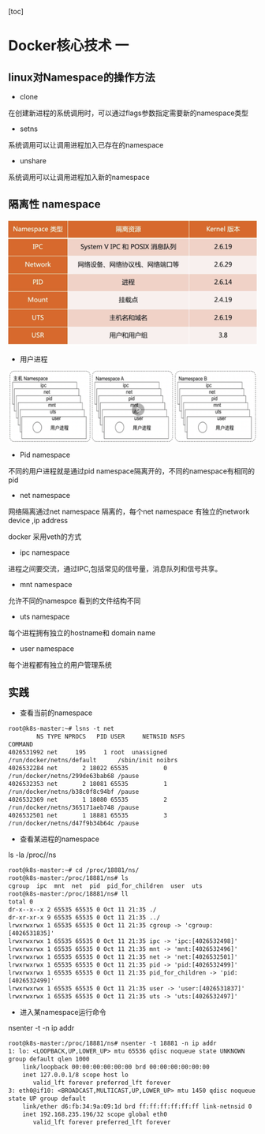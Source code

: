 [toc]

# Docker核心技术 一

## linux对Namespace的操作方法

- clone 

在创建新进程的系统调用时，可以通过flags参数指定需要新的namespace类型

- setns 
  
系统调用可以让调用进程加入已存在的namespace

- unshare
  
系统调用可以让调用进程加入新的namespace

## 隔离性 namespace 

![image](./imgs/namespace.png)

- 用户进程

![image](./imgs/namespace2.png)


- Pid namespace

不同的用户进程就是通过pid namespace隔离开的，不同的namespace有相同的pid

- net namespace 

网络隔离通过net namespace 隔离的，每个net namespace 有独立的network device ,ip address 

docker 采用veth的方式 

- ipc namespace 

进程之间要交流，通过IPC,包括常见的信号量，消息队列和信号共享。

- mnt namespace 
  
允许不同的namespce 看到的文件结构不同
- uts namespace 

每个进程拥有独立的hostname和 domain name 

- user namespace 
 
每个进程都有独立的用户管理系统

## 实践

- 查看当前的namespace 

```
root@k8s-master:~# lsns -t net
        NS TYPE NPROCS   PID USER     NETNSID NSFS                           COMMAND
4026531992 net     195     1 root  unassigned /run/docker/netns/default      /sbin/init noibrs
4026532284 net       2 18022 65535          0 /run/docker/netns/299de63bab68 /pause
4026532353 net       2 18081 65535          1 /run/docker/netns/b38c0f8c94bf /pause
4026532369 net       1 18080 65535          2 /run/docker/netns/365171aeb748 /pause
4026532501 net       1 18881 65535          3 /run/docker/netns/d47f9b34b64c /pause
```
- 查看某进程的namespace 

ls -la /proc/<pid>/ns

 ```
 root@k8s-master:~# cd /proc/18881/ns/
root@k8s-master:/proc/18881/ns# ls
cgroup  ipc  mnt  net  pid  pid_for_children  user  uts
root@k8s-master:/proc/18881/ns# ll
total 0
dr-x--x--x 2 65535 65535 0 Oct 11 21:35 ./
dr-xr-xr-x 9 65535 65535 0 Oct 11 21:35 ../
lrwxrwxrwx 1 65535 65535 0 Oct 11 21:35 cgroup -> 'cgroup:[4026531835]'
lrwxrwxrwx 1 65535 65535 0 Oct 11 21:35 ipc -> 'ipc:[4026532498]'
lrwxrwxrwx 1 65535 65535 0 Oct 11 21:35 mnt -> 'mnt:[4026532496]'
lrwxrwxrwx 1 65535 65535 0 Oct 11 21:35 net -> 'net:[4026532501]'
lrwxrwxrwx 1 65535 65535 0 Oct 11 21:35 pid -> 'pid:[4026532499]'
lrwxrwxrwx 1 65535 65535 0 Oct 11 21:35 pid_for_children -> 'pid:[4026532499]'
lrwxrwxrwx 1 65535 65535 0 Oct 11 21:35 user -> 'user:[4026531837]'
lrwxrwxrwx 1 65535 65535 0 Oct 11 21:35 uts -> 'uts:[4026532497]'
 ```

- 进入某namespace运行命令

nsenter -t <pid> -n ip addr


```
root@k8s-master:/proc/18881/ns# nsenter -t 18881 -n ip addr
1: lo: <LOOPBACK,UP,LOWER_UP> mtu 65536 qdisc noqueue state UNKNOWN group default qlen 1000
    link/loopback 00:00:00:00:00:00 brd 00:00:00:00:00:00
    inet 127.0.0.1/8 scope host lo
       valid_lft forever preferred_lft forever
3: eth0@if10: <BROADCAST,MULTICAST,UP,LOWER_UP> mtu 1450 qdisc noqueue state UP group default 
    link/ether d6:fb:34:9a:09:1d brd ff:ff:ff:ff:ff:ff link-netnsid 0
    inet 192.168.235.196/32 scope global eth0
       valid_lft forever preferred_lft forever
```

